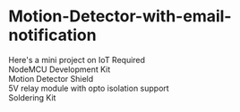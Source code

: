 # Motion-Detector-with-email-notification
Here's a mini project on IoT
Required<br />
NodeMCU Development Kit<br />
Motion Detector Shield<br />
5V relay module with opto isolation support<br />
Soldering Kit<br />
